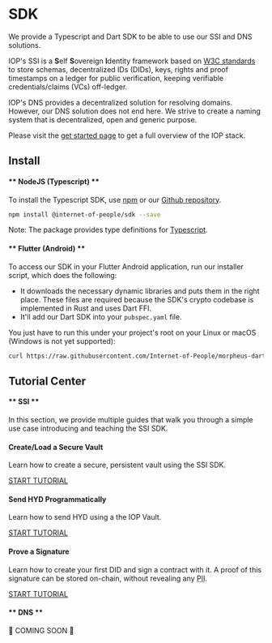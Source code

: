 # SDK

We provide a Typescript and Dart SDK to be able to use our SSI and DNS solutions.

IOP's SSI is a **S**elf **S**overeign **I**dentity framework based on <a href="https://w3c.github.io/did-core">W3C standards</a> to store schemas, decentralized IDs (DIDs), keys, rights and proof timestamps on a ledger for public verification, keeping verifiable credentials/claims (VCs) off-ledger.

IOP's DNS provides a decentralized solution for resolving domains. However, our DNS solution does not end here. We strive to create a naming system that is decentralized, open and generic purpose.

Please visit the [get started page](/get_started) to get a full overview of the IOP stack.

## Install

<!-- tabs:start -->

#### ** NodeJS (Typescript) **

To install the Typescript SDK, use [npm](https://www.npmjs.com/package/@internet-of-people/sdk) or our [Github repository](https://github.com/Internet-of-People/morpheus-ts).

```bash
npm install @internet-of-people/sdk --save
```

<span class="text-muted">Note: The package provides type definitions for [Typescript](https://www.typescriptlang.org/).</span>

#### ** Flutter (Android) **

To access our SDK in your Flutter Android application, run our installer script, which does the following:

- It downloads the necessary dynamic libraries and puts them in the right place. These files are required because the SDK's crypto codebase is implemented in Rust and uses Dart FFI.
- It'll add our Dart SDK into your `pubspec.yaml` file.

You just have to run this under your project's root on your Linux or macOS (Windows is not yet supported):
```bash
curl https://raw.githubusercontent.com/Internet-of-People/morpheus-dart/master/tool/init-flutter-android.sh | sh
```

<!-- tabs:end -->

## Tutorial Center

<!-- tabs:start -->

#### ** SSI **

In this section, we provide multiple guides that walk you through a simple use case introducing and teaching the SSI SDK.

<div class="container ml-0 pl-0">
  <div class="row ml-0 pl-0">
    <div class="col-sm-4 pl-0 ml-0">
      <div class="card h-100">
        <div class="card-body d-flex flex-column">
          <h4 class="card-title">Create/Load a Secure Vault</h4>
          <p class="card-text">Learn how to create a secure, persistent vault using the SSI SDK.</p>
          <a href="/sdk/tutorial_create_vault" class="btn btn-sm btn-outline-primary mt-auto">START TUTORIAL</a>
        </div>
      </div>
    </div>
    <div class="col-sm-4 pl-0 ml-0">
      <div class="card h-100">
        <div class="card-body d-flex flex-column">
          <h4 class="card-title">Send HYD Programmatically</h4>
          <p class="card-text">Learn how to send HYD using a the IOP Vault.</p>
          <a href="/sdk/tutorial_send_hyd" class="btn btn-sm btn-outline-primary mt-auto">START TUTORIAL</a>
        </div>
      </div>
    </div>
    <div class="col-sm-4 pl-0 ml-0">
      <div class="card h-100">
        <div class="card-body d-flex flex-column">
          <h4 class="card-title">Prove a Signature</h4>
          <p class="card-text">Learn how to create your first DID and sign a contract with it. A proof of this signature can be stored on-chain, without revealing any <abbr title="Personally Identifiable Information">PII</abbr>.</p>
          <a href="/sdk/tutorial_ssi_contract" class="btn btn-sm btn-outline-primary mt-auto">START TUTORIAL</a>
        </div>
      </div>
    </div>
    
  </div>
</div>

#### ** DNS **

🦄 COMING SOON 🦄

<!-- tabs:end -->